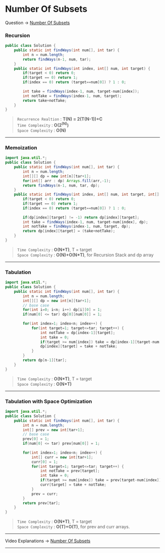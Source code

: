 # Number Of Subsets
Question -> [Number Of Subsets](https://www.codingninjas.com/codestudio/problems/number-of-subsets_3952532)    

### Recursion
```java
public class Solution {
    public static int findWays(int num[], int tar) {
        int n = num.length;
        return findWays(n-1, num, tar);
    }
    public static int findWays(int index, int[] num, int target) {
        if(target < 0) return 0;
        if(target == 0) return 1;
        if(index == 0) return (target==num[0]) ? 1 : 0;
        
        int take = findWays(index-1, num, target-num[index]);
        int notTake = findWays(index-1, num, target);
        return take+notTake;
    }
}
```         
> `Recurrence Realtion` : **T(N) = 2(T(N-1))+C**     
> `Time Complexity` : **O(2<sup>(N)</sup>)**          
> `Space Complexity` : **O(N)**    
---
### Memoization
```java
import java.util.*;
public class Solution {
    public static int findWays(int num[], int tar) {
        int n = num.length;
        int[][] dp = new int[n][tar+1];
        for(int[] arr : dp) Arrays.fill(arr,-1);
        return findWays(n-1, num, tar, dp);
    }
    public static int findWays(int index, int[] num, int target, int[][] dp) {
        if(target < 0) return 0;
        if(target == 0) return 1;
        if(index == 0) return (target==num[0]) ? 1 : 0;
        
        if(dp[index][target] != -1) return dp[index][target];
        int take = findWays(index-1, num, target-num[index], dp);
        int notTake = findWays(index-1, num, target, dp);
        return dp[index][target] = (take+notTake);
    }
}
```
> `Time Complexity` : **O(N\*T)**, T = target          
> `Space Complexity` : **O(N)+O(N\*T)**, for Recursion Stack and dp array
---
### Tabulation
```java
import java.util.*;
public class Solution {
    public static int findWays(int num[], int tar) {
        int n = num.length;
        int[][] dp = new int[n][tar+1];
        // base case
        for(int i=0; i<n; i++) dp[i][0] = 1;
        if(num[0] <= tar) dp[0][num[0]] = 1;
        
        for(int index=1; index<n; index++) {
            for(int target=1; target<=tar; target++) {
                int notTake = dp[index-1][target];
                int take = 0;
                if(target >= num[index]) take = dp[index-1][target-num[index]];
                dp[index][target] = take + notTake;
            }
        }
        return dp[n-1][tar];
    }
}
```
> `Time Complexity` : **O(N\*T)**, T = target           
> `Space Complexity` : **O(N\*T)**
---
### Tabulation with Space Optimization
```java
import java.util.*;
public class Solution {
    public static int findWays(int num[], int tar) {
        int n = num.length;
        int[] prev = new int[tar+1];
        // base case
        prev[0] = 1;
        if(num[0] <= tar) prev[num[0]] = 1;
        
        for(int index=1; index<n; index++) {
            int[] curr = new int[tar+1];
            curr[0] = 1;
            for(int target=1; target<=tar; target++) {
                int notTake = prev[target];
                int take = 0;
                if(target >= num[index]) take = prev[target-num[index]];
                curr[target] = take + notTake;
            }
            prev = curr;
        }
        return prev[tar];
    }
}
```
> `Time Complexity` : **O(N\*T)**, T = target           
> `Space Complexity` : **O(T)+O(T)**, for prev and curr arrays.
---
Video Explanations -> [Number Of Subsets](https://youtu.be/ZHyb-A2Mte4?list=PLgUwDviBIf0qUlt5H_kiKYaNSqJ81PMMY)   
<hr>
